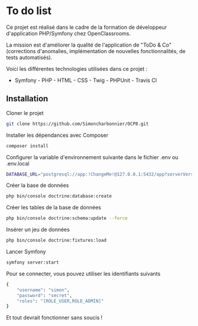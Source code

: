 # To do list

Ce projet est réalisé dans le cadre de la formation de développeur d'application PHP/Symfony chez OpenClassrooms.

La mission est d'améliorer la qualité de l'application de "ToDo & Co" (corrections d'anomalies, implémentation de nouvelles fonctionnalités, de tests automatisés).

Voici les différentes technologies utilisées dans ce projet :
-   Symfony - PHP - HTML - CSS - Twig - PHPUnit - Travis CI


## Installation

Cloner le projet

```bash
git clone https://github.com/Simoncharbonnier/OCP8.git
```

Installer les dépendances avec Composer

```bash
composer install
```

Configurer la variable d'environnement suivante dans le fichier .env ou .env.local

```bash
DATABASE_URL="postgresql://app:!ChangeMe!@127.0.0.1:5432/app?serverVersion=14&charset=utf8"
```

Créer la base de données

```bash
php bin/console doctrine:database:create
```

Créer les tables de la base de données

```bash
php bin/console doctrine:schema:update --force
```

Insérer un jeu de données

```bash
php bin/console doctrine:fixtures:load
```

Lancer Symfony

```bash
symfony server:start
```

Pour se connecter, vous pouvez utiliser les identifiants suivants

```bash
{
    "username": "simon",
    "password": "secret",
    "roles": "[ROLE_USER,ROLE_ADMIN]"
}
```

Et tout devrait fonctionner sans soucis !

